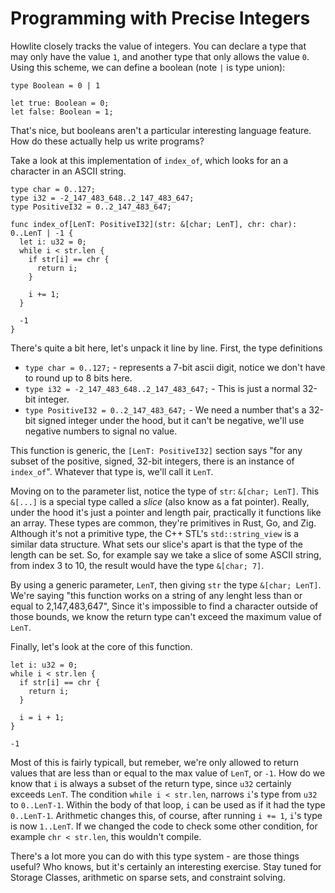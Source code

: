 # Programming with Precise Integers

Howlite closely tracks the value of integers.
You can declare a type that may only have the value `1`, and another type that only allows the value `0`.
Using this scheme, we can define a boolean (note `|` is type union):

```
type Boolean = 0 | 1

let true: Boolean = 0;
let false: Boolean = 1;
```

That's nice, but booleans aren't a particular interesting language feature.
How do these actually help us write programs?

Take a look at this implementation of `index_of`, which looks for an a character in an ASCII string.
```
type char = 0..127;
type i32 = -2_147_483_648..2_147_483_647;
type PositiveI32 = 0..2_147_483_647;

func index_of[LenT: PositiveI32](str: &[char; LenT], chr: char): 0..LenT | -1 {
  let i: u32 = 0;
  while i < str.len {
    if str[i] == chr {
      return i;
    }

    i += 1;
  }

  -1
}
```

There's quite a bit here, let's unpack it line by line. First,
the type definitions

- `type char = 0..127;` - represents a 7-bit ascii digit, notice we don't have to round up to 8 bits here.
- `type i32 = -2_147_483_648..2_147_483_647;` - This is just a normal 32-bit integer.
- `type PositiveI32 = 0..2_147_483_647;` - We need a number that's a 32-bit signed integer under the hood, but it can't be negative, we'll use negative numbers to signal no value.


This function is generic, the `[LenT: PositiveI32]` section says "for any subset of the positive, signed, 32-bit integers, there is an instance of `index_of`".
Whatever that type is, we'll call it `LenT`.

Moving on to the parameter list, notice the type of `str`: `&[char; LenT]`.
This `&[...]` is a special type called a _slice_ (also know as a fat pointer).
Really, under the hood it's just a pointer and length pair, practically it functions like an array.
These types are common, they're primitives in Rust, Go, and Zig.
Although it's not a primitive type, the C++ STL's `std::string_view` is a similar data structure.
What sets our slice's apart is that the type of the length can be set.
So, for example say we take a slice of some ASCII string, from index 3 to 10, the result would have the type `&[char; 7]`.

By using a generic parameter, `LenT`, then giving `str` the type `&[char; LenT]`.
We're saying "this function works on a string of any lenght less than or equal to 2,147,483,647",
Since it's impossible to find a character outside of those bounds, we know the return type can't exceed the maximum value of `LenT`.

Finally, let's look at the core of this function.
```
let i: u32 = 0;
while i < str.len {
  if str[i] == chr {
    return i;
  }

  i = i + 1;
}

-1
```

Most of this is fairly typicall, but remeber, we're only allowed to return values that are less than or equal to the max value of `LenT`, or `-1`.
How do we know that `i` is always a subset of the return type, since `u32` certainly exceeds `LenT`.
The condition `while i < str.len`, narrows `i`'s type from `u32` to `0..LenT-1`.
Within the body of that loop, `i` can be used as if it had the type `0..LenT-1`.
Arithmetic changes this, of course, after running `i += 1`, `i`'s type is now `1..LenT`.
If we changed the code to check some other condition, for example `chr < str.len`, this wouldn't compile.

There's a lot more you can do with this type system - are those things useful?
Who knows, but it's certainly an interesting exercise.
Stay tuned for Storage Classes, arithmetic on sparse sets, and constraint solving.
